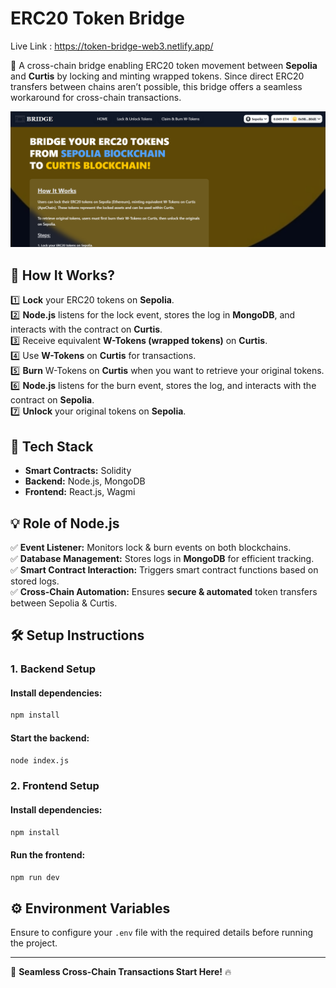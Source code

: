 # ERC20 Token Bridge

Live Link : https://token-bridge-web3.netlify.app/

🚀 A cross-chain bridge enabling ERC20 token movement between **Sepolia** and **Curtis** by locking and minting wrapped tokens. Since direct ERC20 transfers between chains aren’t possible, this bridge offers a seamless workaround for cross-chain transactions.

![TokenBridge Screenshot](./tokenbridge.png)

## 🔹 How It Works?

1️⃣ **Lock** your ERC20 tokens on **Sepolia**.\
2️⃣ **Node.js** listens for the lock event, stores the log in **MongoDB**, and interacts with the contract on **Curtis**.\
3️⃣ Receive equivalent **W-Tokens (wrapped tokens)** on **Curtis**.\
4️⃣ Use **W-Tokens** on **Curtis** for transactions.\
5️⃣ **Burn** W-Tokens on **Curtis** when you want to retrieve your original tokens.\
6️⃣ **Node.js** listens for the burn event, stores the log, and interacts with the contract on **Sepolia**.\
7️⃣ **Unlock** your original tokens on **Sepolia**.

## 🔹 Tech Stack

- **Smart Contracts:** Solidity
- **Backend:** Node.js, MongoDB
- **Frontend:** React.js, Wagmi

## 💡 Role of Node.js

✅ **Event Listener:** Monitors lock & burn events on both blockchains.\
✅ **Database Management:** Stores logs in **MongoDB** for efficient tracking.\
✅ **Smart Contract Interaction:** Triggers smart contract functions based on stored logs.\
✅ **Cross-Chain Automation:** Ensures **secure & automated** token transfers between Sepolia & Curtis.

## 🛠 Setup Instructions

### 1. Backend Setup

#### Install dependencies:

```sh
npm install
```

#### Start the backend:

```sh
node index.js 
```

### 2. Frontend Setup

#### Install dependencies:

```sh
npm install
```

#### Run the frontend:

```sh
npm run dev
```

## ⚙️ Environment Variables

Ensure to configure your `.env` file with the required details before running the project.

---

🚀 **Seamless Cross-Chain Transactions Start Here!** 🔥

